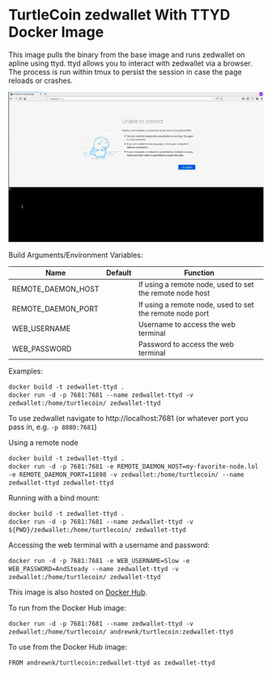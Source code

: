 # TurtleCoin zedwallet With TTYD Docker Image

This image pulls the binary from the base image and runs zedwallet on apline using ttyd. ttyd allows you to interact with zedwallet via a browser. The process is run within tmux to persist the session in case the page reloads or crashes.

![screenshot](zedwallet-ttyd.gif)

Build Arguments/Environment Variables:

| Name | Default | Function |
| --- | --- | --- |
| REMOTE_DAEMON_HOST | | If using a remote node, used to set the remote node host |
| REMOTE_DAEMON_PORT | | If using a remote node, used to set the remote node port |
| WEB_USERNAME |  | Username to access the web terminal |
| WEB_PASSWORD |  | Password to access the web terminal |

Examples:
```
docker build -t zedwallet-ttyd .
docker run -d -p 7681:7681 --name zedwallet-ttyd -v zedwallet:/home/turtlecoin/ zedwallet-ttyd
```

To use zedwallet navigate to http://localhost:7681 (or whatever port you pass in, e.g. ```-p 8080:7681```)

Using a remote node
```
docker build -t zedwallet-ttyd .
docker run -d -p 7681:7681 -e REMOTE_DAEMON_HOST=my-favorite-node.lol -e REMOTE_DAEMON_PORT=11898 -v zedwallet:/home/turtlecoin/ --name zedwallet-ttyd zedwallet-ttyd
```

Running with a bind mount:

```
docker build -t zedwallet-ttyd .
docker run -d -p 7681:7681 --name zedwallet-ttyd -v ${PWD}/zedwallet:/home/turtlecoin/ zedwallet-ttyd
```

Accessing the web terminal with a username and password:
```
docker run -d -p 7681:7681 -e WEB_USERNAME=Slow -e WEB_PASSWORD=AndSteady --name zedwallet-ttyd -v zedwallet:/home/turtlecoin/ zedwallet-ttyd
```

This image is also hosted on [Docker Hub](https://cloud.docker.com/u/andrewnk/repository/docker/andrewnk/turtlecoin).

To run from the Docker Hub image:

```
docker run -d -p 7681:7681 --name zedwallet-ttyd -v zedwallet:/home/turtlecoin/ andrewnk/turtlecoin:zedwallet-ttyd
```

To use from the Docker Hub image:

```
FROM andrewnk/turtlecoin:zedwallet-ttyd as zedwallet-ttyd
```
